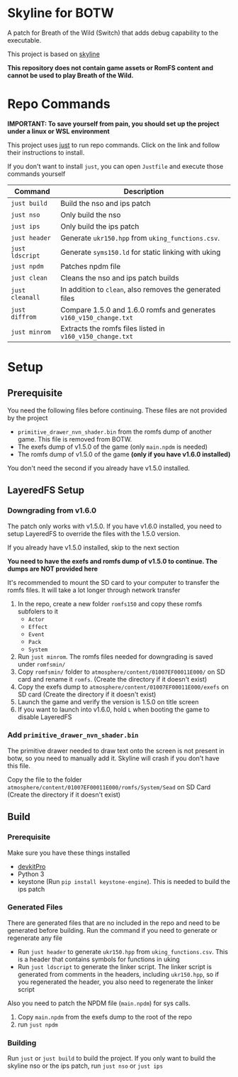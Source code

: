 # Skyline for BOTW
A patch for Breath of the Wild (Switch) that adds debug capability to the executable. 

This project is based on [skyline](https://github.com/skyline-dev/skyline)

**This repository does not contain game assets or RomFS content and cannot be used to play Breath of the Wild.**

# Repo Commands

**IMPORTANT: To save yourself from pain, you should set up the project under a linux or WSL environment**

This project uses [just](https://github.com/casey/just) to run repo commands. Click on the link and follow their instructions to install.

If you don't want to install `just`, you can open `Justfile` and execute those commands yourself

|Command|Description|
|-|-|
|`just build`|Build the nso and ips patch|
|`just nso`|Only build the nso|
|`just ips`|Only build the ips patch|
|`just header`|Generate `ukr150.hpp` from `uking_functions.csv`. |
|`just ldscript`|Generate `syms150.ld` for static linking with uking|
|`just npdm`|Patches npdm file|
|`just clean`|Cleans the nso and ips patch builds|
|`just cleanall`|In addition to `clean`, also removes the generated files|
|`just diffrom`|Compare 1.5.0 and 1.6.0 romfs and generates `v160_v150_change.txt`|
|`just minrom`|Extracts the romfs files listed in `v160_v150_change.txt`|

# Setup
## Prerequisite

You need the following files before continuing. These files are not provided by the project
- `primitive_drawer_nvn_shader.bin` from the romfs dump of another game. This file is removed from BOTW.
- The exefs dump of v1.5.0 of the game (only `main.npdm` is needed)
- The romfs dump of v1.5.0 of the game **(only if you have v1.6.0 installed)**

You don't need the second if you already have v1.5.0 installed.
## LayeredFS Setup

### Downgrading from v1.6.0
The patch only works with v1.5.0. If you have v1.6.0 installed, you need to setup LayeredFS to override the files with the 1.5.0 version.

If you already have v1.5.0 installed, skip to the next section

**You need to have the exefs and romfs dump of v1.5.0 to continue. The dumps are NOT provided here**

It's recommended to mount the SD card to your computer to transfer the romfs files. It will take a lot longer through network transfer
1. In the repo, create a new folder `romfs150` and copy these romfs subfolers to it
   - `Actor`
   - `Effect`
   - `Event`
   - `Pack`
   - `System`
2. Run `just minrom`. The romfs files needed for downgrading is saved under `romfsmin/`
3. Copy `romfsmin/` folder to `atmosphere/content/01007EF00011E000/` on SD card and rename it `romfs`. (Create the directory if it doesn't exist)
4. Copy the exefs dump to `atmosphere/content/01007EF00011E000/exefs` on SD card (Create the directory if it doesn't exist)
5. Launch the game and verify the version is 1.5.0 on title screen
6. If you want to launch into v1.6.0, hold `L` when booting the game to disable LayeredFS

### Add `primitive_drawer_nvn_shader.bin`
The primitive drawer needed to draw text onto the screen is not present in botw, so you need to manually add it. Skyline will crash if you don't have this file.

Copy the file to the folder `atmosphere/content/01007EF00011E000/romfs/System/Sead` on SD Card (Create the directory if it doesn't exist)

## Build
### Prerequisite
Make sure you have these things installed
 - [devkitPro](https://devkitpro.org/wiki/Getting_Started)
 - Python 3
 - keystone (Run `pip install keystone-engine`). This is needed to build the ips patch

### Generated Files
There are generated files that are no included in the repo and need to be generated before building. Run the command if you need to generate or regenerate any file
- Run `just header` to generate `ukr150.hpp` from `uking_functions.csv`. This is a header that contains symbols for functions in uking
- Run `just ldscript` to generate the linker script. The linker script is generated from comments in the headers, including `ukr150.hpp`, so if you regenerated the header, you also need to regenerate the linker script

Also you need to patch the NPDM file (`main.npdm`) for sys calls.
1. Copy `main.npdm` from the exefs dump to the root of the repo
2. run `just npdm`

### Building
Run `just` or `just build` to build the project. If you only want to build the skyline nso or the ips patch, run `just nso` or `just ips`




